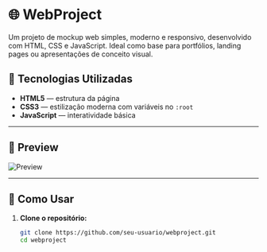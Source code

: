 # 🌐 WebProject

Um projeto de mockup web simples, moderno e responsivo, desenvolvido com HTML, CSS e JavaScript. Ideal como base para portfólios, landing pages ou apresentações de conceito visual.

## 🔧 Tecnologias Utilizadas

- **HTML5** — estrutura da página
- **CSS3** — estilização moderna com variáveis no `:root`
- **JavaScript** — interatividade básica

---

## 📸 Preview

![Preview](preview.png) <!-- Você pode adicionar uma imagem de demonstração do projeto aqui -->

---

## 🚀 Como Usar

1. **Clone o repositório:**
   ```bash
   git clone https://github.com/seu-usuario/webproject.git
   cd webproject
